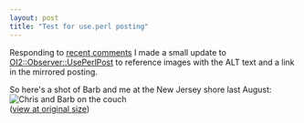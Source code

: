 ```yaml
---
layout: post
title: "Test for use.perl posting"
---
```




Responding to <a href="http://www.cwinters.com/news/display/?news_id=3318">recent comments</a> I made a small update to <a href="http://search.cpan.org/dist/OpenInteract2-Observer-UsePerlPost/">OI2::Observer::UsePerlPost</a> to reference images with the ALT text and a link in the mirrored posting.

<p>
So here's a shot of Barb and me at the New Jersey shore last August:
<br />
<img src="http://www.cwinters.com/images/blog/cw_barb_nj_2004_thumb.jpg" 
         alt="Chris and Barb on the couch" />
<br clear="all" />
(<a href="http://www.cwinters.com/images/blog/cw_barb_nj_2004.jpg">view at original size</a>)
</p>


